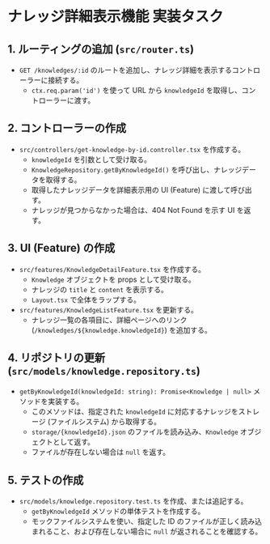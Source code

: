 # ナレッジ詳細表示機能 実装タスク

## 1. ルーティングの追加 (`src/router.ts`)

- `GET /knowledges/:id` のルートを追加し、ナレッジ詳細を表示するコントローラーに接続する。
    - `ctx.req.param('id')` を使って URL から `knowledgeId` を取得し、コントローラーに渡す。

## 2. コントローラーの作成

- `src/controllers/get-knowledge-by-id.controller.tsx` を作成する。
    - `knowledgeId` を引数として受け取る。
    - `KnowledgeRepository.getByKnowledgeId()` を呼び出し、ナレッジデータを取得する。
    - 取得したナレッジデータを詳細表示用の UI (Feature) に渡して呼び出す。
    - ナレッジが見つからなかった場合は、404 Not Found を示す UI を返す。

## 3. UI (Feature) の作成

- `src/features/KnowledgeDetailFeature.tsx` を作成する。
    - `Knowledge` オブジェクトを props として受け取る。
    - ナレッジの `title` と `content` を表示する。
    - `Layout.tsx` で全体をラップする。
- `src/features/KnowledgeListFeature.tsx` を更新する。
    - ナレッジ一覧の各項目に、詳細ページへのリンク (`/knowledges/${knowledge.knowledgeId}`) を追加する。

## 4. リポジトリの更新 (`src/models/knowledge.repository.ts`)

- `getByKnowledgeId(knowledgeId: string): Promise<Knowledge | null>` メソッドを実装する。
    - このメソッドは、指定された `knowledgeId` に対応するナレッジをストレージ (ファイルシステム) から取得する。
    - `storage/{knowledgeId}.json` のファイルを読み込み、`Knowledge` オブジェクトとして返す。
    - ファイルが存在しない場合は `null` を返す。

## 5. テストの作成

- `src/models/knowledge.repository.test.ts` を作成、または追記する。
    - `getByKnowledgeId` メソッドの単体テストを作成する。
    - モックファイルシステムを使い、指定した ID のファイルが正しく読み込まれること、および存在しない場合に `null` が返されることを確認する。
